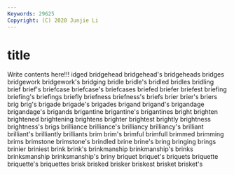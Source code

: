 ```yaml
---
Keywords: 29625
Copyright: (C) 2020 Junjie Li
---
```


# title

Write contents here!!!
idged 
bridgehead 
bridgehead's 
bridgeheads 
bridges 
bridgework 
bridgework's 
bridging 
bridle 
bridle's
bridled 
bridles 
bridling 
brief 
brief's 
briefcase 
briefcase's 
briefcases 
briefed 
briefer
briefest 
briefing 
briefing's 
briefings 
briefly 
briefness 
briefness's 
briefs 
brier 
brier's
briers 
brig 
brig's 
brigade 
brigade's 
brigades 
brigand 
brigand's 
brigandage 
brigandage's
brigands 
brigantine 
brigantine's 
brigantines 
bright 
brighten 
brightened 
brightening 
brightens 
brighter
brightest 
brightly 
brightness 
brightness's 
brigs 
brilliance 
brilliance's 
brilliancy 
brilliancy's 
brilliant
brilliant's 
brilliantly 
brilliants 
brim 
brim's 
brimful 
brimfull 
brimmed 
brimming 
brims
brimstone 
brimstone's 
brindled 
brine 
brine's 
bring 
bringing 
brings 
brinier 
briniest
brink 
brink's 
brinkmanship 
brinkmanship's 
brinks 
brinksmanship 
brinksmanship's 
briny 
briquet 
briquet's
briquets 
briquette 
briquette's 
briquettes 
brisk 
brisked 
brisker 
briskest 
brisket 
brisket's
